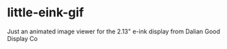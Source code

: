 # little-eink-gif
Just an animated image viewer for the 2.13" e-ink display from Dalian Good Display Co
